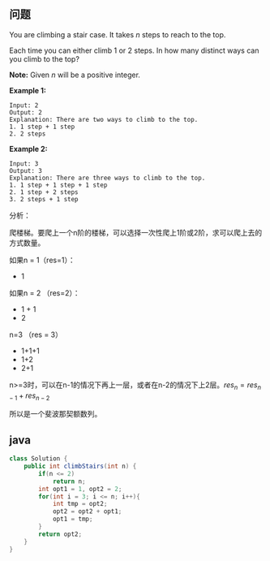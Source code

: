 ## 问题

You are climbing a stair case. It takes *n* steps to reach to the top.

Each time you can either climb 1 or 2 steps. In how many distinct ways can you climb to the top?

**Note:** Given *n* will be a positive integer.

**Example 1:**

```
Input: 2
Output: 2
Explanation: There are two ways to climb to the top.
1. 1 step + 1 step
2. 2 steps

```

**Example 2:**

```
Input: 3
Output: 3
Explanation: There are three ways to climb to the top.
1. 1 step + 1 step + 1 step
2. 1 step + 2 steps
3. 2 steps + 1 step
```

分析：

爬楼梯。要爬上一个n阶的楼梯，可以选择一次性爬上1阶或2阶，求可以爬上去的方式数量。

如果n = 1（res=1）：

- 1

如果n = 2 （res=2）：

- 1 + 1
- 2

n=3 （res = 3）

- 1+1+1
- 1+2
- 2+1

n>=3时，可以在n-1的情况下再上一层，或者在n-2的情况下上2层。$res_n=res_{n-1}+res_{n-2}$

所以是一个斐波那契额数列。

## java

```java
class Solution {
    public int climbStairs(int n) {
        if(n <= 2)
            return n;
        int opt1 = 1, opt2 = 2;
        for(int i = 3; i <= n; i++){
            int tmp = opt2;
            opt2 = opt2 + opt1;
            opt1 = tmp;
        }
        return opt2;
    }
}
```

